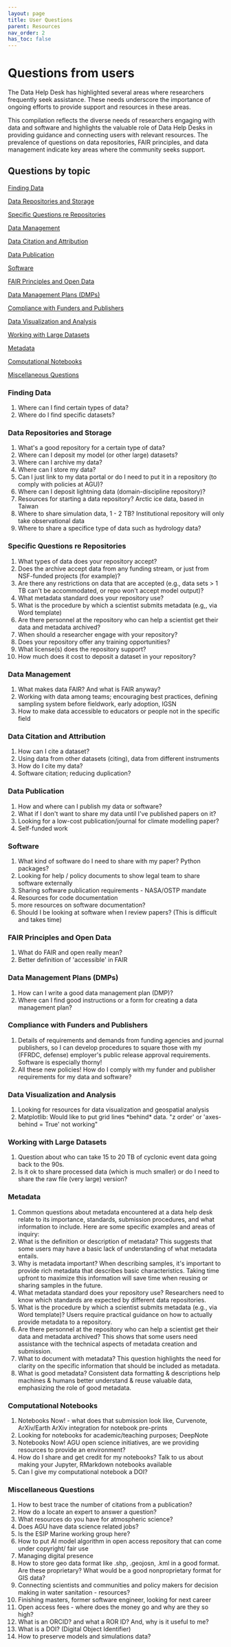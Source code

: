 ```yaml
---
layout: page
title: User Questions
parent: Resources
nav_order: 2
has_toc: false
---
```


# Questions from users

The Data Help Desk has highlighted several areas where researchers frequently
seek assistance. These needs underscore the importance of ongoing efforts to
provide support and resources in these areas.

This compilation reflects the diverse needs of researchers engaging with data
and software and highlights the valuable role of Data Help Desks in providing
guidance and connecting users with relevant resources. The prevalence of
questions on data repositories, FAIR principles, and data management indicate
key areas where the community seeks support.

## Questions by topic

[Finding Data](#finding-data)

[Data Repositories and Storage](#data-repositories)

[Specific Questions re Repositories](#data-repositories-specific)

[Data Management](#data-management)

[Data Citation and Attribution](#data-citation)

[Data Publication](#data-publication)

[Software](#software)

[FAIR Principles and Open Data](#fair)

[Data Management Plans (DMPs)](#data-plans)

[Compliance with Funders and Publishers](#compliance)

[Data Visualization and Analysis](#data-analysis)

[Working with Large Datasets](#large-datasets)

[Metadata](#metadata)

[Computational Notebooks](#notebooks)

[Miscellaneous Questions](#misc-questions)

<a id="finding-data"></a>

### Finding Data

1. Where can I find certain types of data?
1. Where do I find specific datasets?

<a id="data-repositories"></a>

### Data Repositories and Storage

1. What's a good repository for a certain type of data?
1. Where can I deposit my model (or other large) datasets?
1. Where can I archive my data?
1. Where can I store my data?
1. Can I just link to my data portal or do I need to put it in a repository (to
   comply with policies at AGU)?
1. Where can I deposit lightning data (domain-discipline repository)?
1. Resources for starting a data repository? Arctic ice data, based in Taiwan
1. Where to share simulation data, 1 - 2 TB? Institutional repository will only
   take observational data
1. Where to share a specifice type of data such as hydrology data?

<a id="data-repositories-specific"></a>

### Specific Questions re Repositories

1. What types of data does your repository accept?
1. Does the archive accept data from any funding stream, or just from NSF-funded
   projects (for example)?
1. Are there any restrictions on data that are accepted (e.g., data sets > 1 TB
   can't be accommodated, or repo won't accept model output)?
1. What metadata standard does your repository use?
1. What is the procedure by which a scientist submits metadata (e.g,, via Word
   template)
1. Are there personnel at the repository who can help a scientist get their data
   and metadata archived?
1. When should a researcher engage with your repository?
1. Does your repository offer any training opportunities?
1. What license(s) does the repository support?
1. How much does it cost to deposit a dataset in your repository?

<a id="data-management"></a>

### Data Management

1. What makes data FAIR? And what is FAIR anyway?
1. Working with data among teams; encouraging best practices, defining sampling
   system before fieldwork, early adoption, IGSN
1. How to make data accessible to educators or people not in the specific field

<a id="data-citation"></a>

### Data Citation and Attribution

1. How can I cite a dataset?
1. Using data from other datasets (citing), data from different instruments
1. How do I cite my data?
1. Software citation; reducing duplication?

<a id="data-publication"></a>

### Data Publication

1. How and where can I publish my data or software?
1. What if I don't want to share my data until I've published papers on it?
1. Looking for a low-cost publication/journal for climate modelling paper?
1. Self-funded work

<a id="software"></a>

### Software

1. What kind of software do I need to share with my paper? Python packages?
1. Looking for help / policy documents to show legal team to share software
   externally
1. Sharing software publication requirements - NASA/OSTP mandate
1. Resources for code documentation
1. more resources on software documentation?
1. Should I be looking at software when I review papers? (This is difficult and
   takes time)

<a id="fair"></a>

### FAIR Principles and Open Data

1. What do FAIR and open really mean?
1. Better definition of 'accessible' in FAIR

<a id="data-plans"></a>

### Data Management Plans (DMPs)

1. How can I write a good data management plan (DMP)?
1. Where can I find good instructions or a form for creating a data management
   plan?

<a id="compliance"></a>

### Compliance with Funders and Publishers

1. Details of requirements and demands from funding agencies and journal
   publishers, so I can develop procedures to square those with my (FFRDC,
   defense) employer's public release approval requirements. Software is
   especially thorny!
1. All these new policies! How do I comply with my funder and publisher
   requirements for my data and software?

<a id="data-analysis"></a>

### Data Visualization and Analysis

1. Looking for resources for data visualization and geospatial analysis
1. Matplotlib: Would like to put grid lines \*behind\* data. "z order' or
   'axes-behind = True' not working"

<a id="large-datasets"></a>

### Working with Large Datasets

1. Question about who can take 15 to 20 TB of cyclonic event data going back to
   the 90s.
1. Is it ok to share processed data (which is much smaller) or do I need to
   share the raw file (very large) version?

<a id="metadata"></a>

### Metadata

1. Common questions about metadata encountered at a data help desk relate to its
   importance, standards, submission procedures, and what information to
   include. Here are some specific examples and areas of inquiry:
1. What is the definition or description of metadata? This suggests that some
   users may have a basic lack of understanding of what metadata entails.
1. Why is metadata important? When describing samples, it's important to provide
   rich metadata that describes basic characteristics. Taking time upfront to
   maximize this information will save time when reusing or sharing samples in
   the future.
1. What metadata standard does your repository use? Researchers need to know
   which standards are expected by different data repositories.
1. What is the procedure by which a scientist submits metadata (e.g., via Word
   template)? Users require practical guidance on how to actually provide
   metadata to a repository.
1. Are there personnel at the repository who can help a scientist get their data
   and metadata archived? This shows that some users need assistance with the
   technical aspects of metadata creation and submission.
1. What to document with metadata? This question highlights the need for clarity
   on the specific information that should be included as metadata.
1. What is good metadata? Consistent data formatting & descriptions help
   machines & humans better understand & reuse valuable data, emphasizing the
   role of good metadata.

<a id="notebooks"></a>

### Computational Notebooks

1. Notebooks Now! - what does that submission look like, Curvenote, ArXiv/Earth
   ArXiv integration for notebook pre-prints
1. Looking for notebooks for academic/teaching purposes; DeepNote
1. Notebooks Now! AGU open science initiatives, are we providing resources to
   provide an environment?
1. How do I share and get credit for my notebooks? Talk to us about making your
   Jupyter, RMarkdown notebooks available
1. Can I give my computational notebook a DOI?

<a id="misc-questions"></a>

### Miscellaneous Questions

1. How to best trace the number of citations from a publication?
1. How do a locate an expert to answer a question?
1. What resources do you have for atmospheric science?
1. Does AGU have data science related jobs?
1. Is the ESIP Marine working group here?
1. How to put AI model algorithm in open access repository that can come under
   copyright/ fair use
1. Managing digital presence
1. How to store geo data format like .shp, .geojosn, .kml in a good format. Are
   these proprietary? What would be a good nonproprietary format for GIS data?
1. Connecting scientists and communities and policy makers for decision making
   in water sanitation - resources?
1. Finishing masters, former software engineer, looking for next career
1. Open access fees - where does the money go and why are they so high?
1. What is an ORCID? and what a ROR ID? And, why is it useful to me?
1. What is a DOI? (Digital Object Identifier)
1. How to preserve models and simulations data?
